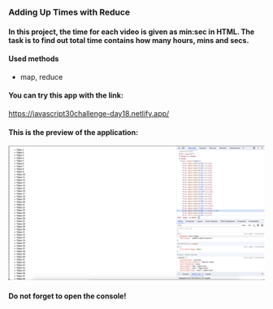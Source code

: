 ### Adding Up Times with Reduce
#### In this project, the time for each video is given as min:sec in HTML. The task is to find out total time contains how many hours, mins and secs.

#### Used methods
- map, reduce

#### You can try this app with the link:
https://javascript30challenge-day18.netlify.app/

#### This is the preview of the application:
![Screenshot of deployed app](img/preview.png)

#### Do not forget to open the console!